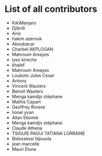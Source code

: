 # List of all contributors

- KikiManjaro 
- Djibrill 
- Anis
- hakim azerouk
- Aboubacar
- Charbel AKPLOGAN
- Mahroum Amayes
- lyes kireche
- khalef 
- Mahroum Amayes
- Louboto Jules Cesar
- Antony
- Vincent Wauters
- Benoit Wauters
- Menga kamdjo stéphane
- Mathis Capart
- Geoffrey Riviere
- lionel yvan
- Allan Ekomie
- Menga kamdjo stéphane
- Claude Athena
- TSIGUIE PAGUI TATIANA LORRAINE
- Bidossessi Idjouola
- jean marcelle
- Mauri Elona